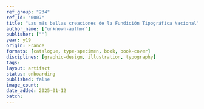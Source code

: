 ```yaml
---
ref_group: "234"
ref_id: "0007"
title: "Las más bellas creaciones de la Fundición Tipográfica Nacional"
author_name: ["unknown-author"]
publisher: [""]
year: y19
origin: France
formats: [catalogue, type-specimen, book, book-cover]
disciplines: [graphic-design, illustration, typography]
tags:
layout: artifact
status: onboarding
published: false
image_count:
date_added: 2025-01-12
batch:
---
```

